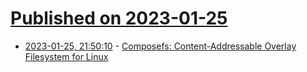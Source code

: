 # [Published on 2023-01-25](index.md)

* [2023-01-25, 21:50:10](https://news.ycombinator.com/item?id=34524651) - [Composefs: Content-Addressable Overlay Filesystem for Linux](https://github.com/containers/composefs)
